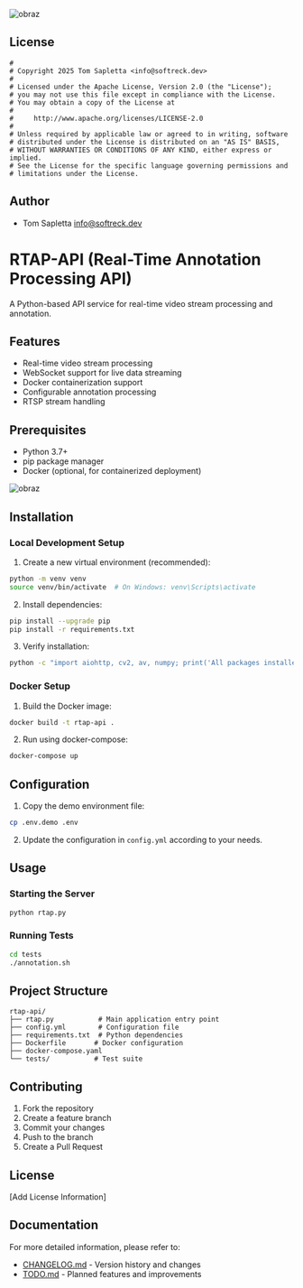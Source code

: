 ![obraz](https://github.com/user-attachments/assets/ed4069cb-690e-4c9d-b284-48cb75aba6c6)

## License

```
#
# Copyright 2025 Tom Sapletta <info@softreck.dev>
#
# Licensed under the Apache License, Version 2.0 (the "License");
# you may not use this file except in compliance with the License.
# You may obtain a copy of the License at
#
#     http://www.apache.org/licenses/LICENSE-2.0
#
# Unless required by applicable law or agreed to in writing, software
# distributed under the License is distributed on an "AS IS" BASIS,
# WITHOUT WARRANTIES OR CONDITIONS OF ANY KIND, either express or implied.
# See the License for the specific language governing permissions and
# limitations under the License.
```

## Author
- Tom Sapletta <info@softreck.dev>


# RTAP-API (Real-Time Annotation Processing API)

A Python-based API service for real-time video stream processing and annotation.

## Features

- Real-time video stream processing
- WebSocket support for live data streaming
- Docker containerization support
- Configurable annotation processing
- RTSP stream handling

## Prerequisites

- Python 3.7+
- pip package manager
- Docker (optional, for containerized deployment)

![obraz](https://github.com/user-attachments/assets/b071c58a-6bfe-41a0-9cef-f6617a9bc6b7)

## Installation

### Local Development Setup

1. Create a new virtual environment (recommended):
```bash
python -m venv venv
source venv/bin/activate  # On Windows: venv\Scripts\activate
```

2. Install dependencies:
```bash
pip install --upgrade pip
pip install -r requirements.txt
```

3. Verify installation:
```bash
python -c "import aiohttp, cv2, av, numpy; print('All packages installed successfully')"
```

### Docker Setup

1. Build the Docker image:
```bash
docker build -t rtap-api .
```

2. Run using docker-compose:
```bash
docker-compose up
```

## Configuration

1. Copy the demo environment file:
```bash
cp .env.demo .env
```

2. Update the configuration in `config.yml` according to your needs.

## Usage

### Starting the Server

```bash
python rtap.py
```

### Running Tests

```bash
cd tests
./annotation.sh
```

## Project Structure

```
rtap-api/
├── rtap.py           # Main application entry point
├── config.yml        # Configuration file
├── requirements.txt  # Python dependencies
├── Dockerfile       # Docker configuration
├── docker-compose.yaml
└── tests/           # Test suite
```

## Contributing

1. Fork the repository
2. Create a feature branch
3. Commit your changes
4. Push to the branch
5. Create a Pull Request

## License

[Add License Information]

## Documentation

For more detailed information, please refer to:
- [CHANGELOG.md](CHANGELOG.md) - Version history and changes
- [TODO.md](TODO.md) - Planned features and improvements
